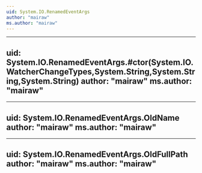 ```yaml
---
uid: System.IO.RenamedEventArgs
author: "mairaw"
ms.author: "mairaw"
---
```


---
uid: System.IO.RenamedEventArgs.#ctor(System.IO.WatcherChangeTypes,System.String,System.String,System.String)
author: "mairaw"
ms.author: "mairaw"
---

---
uid: System.IO.RenamedEventArgs.OldName
author: "mairaw"
ms.author: "mairaw"
---

---
uid: System.IO.RenamedEventArgs.OldFullPath
author: "mairaw"
ms.author: "mairaw"
---
